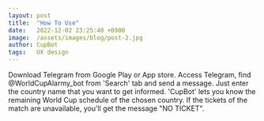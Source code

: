 ```yaml
---
layout: post
title:  "How To Use"
date:   2022-12-02 23:25:40 +0900
image:  /assets/images/blog/post-2.jpg
author: CupBot
tags:   UX design
---
```

Download Telegram from Google Play or App store.
Access Telegram, find @WorldCupAlarmy_bot from 'Search' tab and send a message.
Just enter the country name that you want to get informed.
'CupBot' lets you know the remaining World Cup schedule of the chosen country.
If the tickets of the match are unavailable, you'll get the message "NO TICKET".